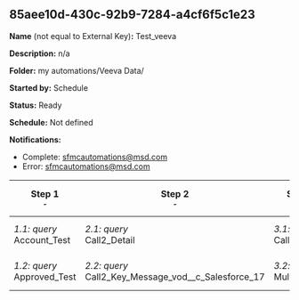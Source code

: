 ## 85aee10d-430c-92b9-7284-a4cf6f5c1e23

**Name** (not equal to External Key)**:** Test_veeva

**Description:** n/a

**Folder:** my automations/Veeva Data/

**Started by:** Schedule

**Status:** Ready

**Schedule:** Not defined

**Notifications:**

* Complete: sfmcautomations@msd.com
* Error: sfmcautomations@msd.com

| Step 1<br>_<small>-</small>_ | Step 2<br>_<small>-</small>_ | Step 3<br>_<small>-</small>_ | Step 4<br>_<small>-</small>_ | Step 5<br>_<small>-</small>_ | Step 6<br>_<small>-</small>_ | Step 7<br>_<small>-</small>_ |
| --- | --- | --- | --- | --- | --- | --- |
| _1.1: query_<br>Account_Test | _2.1: query_<br>Call2_Detail | _3.1: query_<br>Call2_vod | _4.1: query_<br>Product_Metrics | _5.1: query_<br>QR | _6.1: query_<br>SQ | _7.1: query_<br>Survey_vod__c |
| _1.2: query_<br>Approved_Test | _2.2: query_<br>Call2_Key_Message_vod__c_Salesforce_17 | _3.2: query_<br>Multichannel | _4.2: query_<br>Product_vod | _5.2: query_<br>Sent_Email_vod__c_Salesforce_17 | _6.2: query_<br>ST | - |
